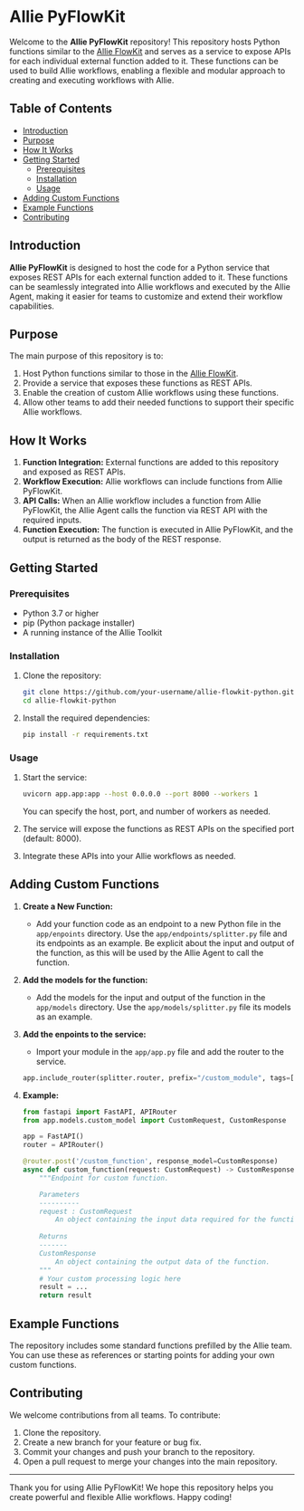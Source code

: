 # Allie PyFlowKit

Welcome to the **Allie PyFlowKit** repository! This repository hosts Python functions similar to the [Allie FlowKit](https://github.com/ansys/allie-flowkit) and serves as a service to expose APIs for each individual external function added to it. These functions can be used to build Allie workflows, enabling a flexible and modular approach to creating and executing workflows with Allie.

## Table of Contents
- [Introduction](#introduction)
- [Purpose](#purpose)
- [How It Works](#how-it-works)
- [Getting Started](#getting-started)
  - [Prerequisites](#prerequisites)
  - [Installation](#installation)
  - [Usage](#usage)
- [Adding Custom Functions](#adding-custom-functions)
- [Example Functions](#example-functions)
- [Contributing](#contributing)

## Introduction

**Allie PyFlowKit** is designed to host the code for a Python service that exposes REST APIs for each external function added to it. These functions can be seamlessly integrated into Allie workflows and executed by the Allie Agent, making it easier for teams to customize and extend their workflow capabilities.

## Purpose

The main purpose of this repository is to:
1. Host Python functions similar to those in the [Allie FlowKit](https://github.com/ansys/allie-flowkit).
2. Provide a service that exposes these functions as REST APIs.
3. Enable the creation of custom Allie workflows using these functions.
4. Allow other teams to add their needed functions to support their specific Allie workflows.

## How It Works

1. **Function Integration:** External functions are added to this repository and exposed as REST APIs.
2. **Workflow Execution:** Allie workflows can include functions from Allie PyFlowKit.
3. **API Calls:** When an Allie workflow includes a function from Allie PyFlowKit, the Allie Agent calls the function via REST API with the required inputs.
4. **Function Execution:** The function is executed in Allie PyFlowKit, and the output is returned as the body of the REST response.

## Getting Started

### Prerequisites

- Python 3.7 or higher
- pip (Python package installer)
- A running instance of the Allie Toolkit

### Installation

1. Clone the repository:
    ```sh
    git clone https://github.com/your-username/allie-flowkit-python.git
    cd allie-flowkit-python
    ```

2. Install the required dependencies:
    ```sh
    pip install -r requirements.txt
    ```

### Usage

1. Start the service:
    ```sh
    uvicorn app.app:app --host 0.0.0.0 --port 8000 --workers 1
    ```
    You can specify the host, port, and number of workers as needed.

2. The service will expose the functions as REST APIs on the specified port (default: 8000).

3. Integrate these APIs into your Allie workflows as needed.

## Adding Custom Functions

1. **Create a New Function:**
   - Add your function code as an endpoint to a new Python file in the `app/enpoints` directory.
   Use the `app/endpoints/splitter.py` file and its endpoints as an example.
   Be explicit about the input and output of the function, as this will be used by the Allie Agent to call the function.

2. **Add the models for the function:**
   - Add the models for the input and output of the function in the `app/models` directory.
   Use the `app/models/splitter.py` file its models as an example.
   
2. **Add the enpoints to the service:**
   - Import your module in the `app/app.py` file and add the router to the service.
   ```python
   app.include_router(splitter.router, prefix="/custom_module", tags=["custom_module"])
   ```

3. **Example:**
    ```python
    from fastapi import FastAPI, APIRouter
    from app.models.custom_model import CustomRequest, CustomResponse

    app = FastAPI()
    router = APIRouter()

    @router.post('/custom_function', response_model=CustomResponse)
    async def custom_function(request: CustomRequest) -> CustomResponse:
        """Endpoint for custom function.

        Parameters
        ----------
        request : CustomRequest
            An object containing the input data required for the function.
        
        Returns
        -------
        CustomResponse
            An object containing the output data of the function.
        """
        # Your custom processing logic here
        result = ...
        return result
    ```

## Example Functions

The repository includes some standard functions prefilled by the Allie team. You can use these as references or starting points for adding your own custom functions.

## Contributing

We welcome contributions from all teams. To contribute:

1. Clone the repository.
2. Create a new branch for your feature or bug fix.
3. Commit your changes and push your branch to the repository.
4. Open a pull request to merge your changes into the main repository.

---

Thank you for using Allie PyFlowKit! We hope this repository helps you create powerful and flexible Allie workflows. Happy coding!
